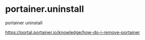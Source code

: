 # portainer.uninstall

portainer uninstall

https://portal.portainer.io/knowledge/how-do-i-remove-portainer

